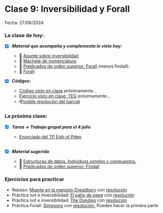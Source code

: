 # Clase 9: Inversibilidad y Forall
Fecha: 27/06/2024

### La clase de hoy:
- [x] ***Material que acompaña y complementa lo visto hoy:***
  - 🔗 [Apunte sobre inversibilidad](https://wiki.uqbar.org/wiki/articles/paradigma-logico---inversibilidad.html)
  - 📄 [Machete de nomenclatura](https://docs.google.com/document/d/1_alxG1fgZHQuuIOPeIVMJ4aRwIyTAPaDR3uuI1R3oJk/edit)
  - 📄 [Predicados de orden superior: Forall](https://docs.google.com/document/d/1GGair_St5yWvItKRZH-FY_X2CdDREr60TrsV0zSiO5I/edit) (menos findall).
  - 🔗 [Forall](https://wiki.uqbar.org/wiki/articles/paradigma-logico---el-forall.html)
     <br>
     
- [x] ***Códigos:***
  - [Código visto en clase]() próximamente...
  -  [Ejercicio visto en clase: TEG]() próximamente...
  - ❗[Posible resolución del parcial](https://github.com/haskell-uqbar/integradorPesadillas/blob/main/pesadilla.hs)

### La próxima clase:
 - [x] ***Tarea -> Trabajo grupal para el 4 julio***
    - [Enunciado del TP Eish of Pdep](https://docs.google.com/document/d/1byPNGjGCDVFLIBqJEWbAzsUSIiRck7I2B56okqpIac0/edit)
       
     <br>
 - [x] ***Material sugerido***
     - 📄 [Estructuras de datos. Individuos simples y compuestos.](https://docs.google.com/document/d/1I8Xvss7LBuUjV-GGiag7C8d9wa3vUB6B37Qi4LG-ts0/edit)
     - 📄 [Predicados de orden superior: Findall](https://docs.google.com/document/d/1GGair_St5yWvItKRZH-FY_X2CdDREr60TrsV0zSiO5I/edit#heading=h.3a0qkoeg9mih)

### Ejercicios para practicar
  - Repaso: [Muerte en la mansión Dreadbury](https://docs.google.com/document/d/18VMNw0u0B58TFfxaMtYdXV4ZQOUEAWL87HAP8K1jKLs/edit#heading=h.oit40igazgjk) con [resolución](https://github.com/pdepjuevesTT/2024-Bitacoras/blob/main/Codigos/Agatha.pl)
  - Práctica not e inversibilidad: [El patio de pepe](https://docs.google.com/document/d/1rfAYxCIm6ID6MSNUeJoMA3VAL_uZ5g4Ue78mt9RKy7U/edit#heading=h.sw4x8xc3sie3) con [resolución](https://github.com/pdepjuevesTT/2024-Bitacoras/blob/main/Codigos/PatioDePepe/codigo.pl)
  - Práctica not e inversibilidad: [The Dundies](https://docs.google.com/document/d/1qAkopQdhtHRMviZ8CMW3uuYitBorU44WxZTJUeeakro/edit?pli=1#heading=h.4t8d0lp3vxa8) con [resolución](https://github.com/pdepjuevesTT/2024-Bitacoras/blob/main/Codigos/TheDundies.pl)
  - Práctica Forall: [Simpsons](https://docs.google.com/document/d/1p6C__cfmJEJsn4IEVfdc-2g1Te4Vr87YViASMacKP-4/edit) con [resolución.](https://github.com/pdepjuevesTT/2024-Bitacoras/blob/main/Codigos/simpsons.pl) Pueden hacer la primera parte
